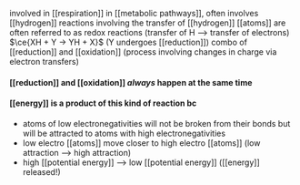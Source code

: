 involved in [[respiration]]
in [[metabolic pathways]], often involves [[hydrogen]]
	reactions involving the transfer of [[hydrogen]] [[atoms]] are often referred to as redox reactions (transfer of H --> transfer of electrons)
	$\ce{XH + Y -> YH + X}$ (Y undergoes [[reduction]])
combo of [[reduction]] and [[oxidation]] (process involving changes in charge via electron transfers)
#### [[reduction]] and [[oxidation]] *always* happen at the same time

#### [[energy]] is a product of this kind of reaction bc
- atoms of low electronegativities will not be broken from their bonds but will be attracted to atoms with high electronegativities
- low electro [[atoms]] move closer to high electro [[atoms]] (low attraction --> high attraction)
- high [[potential energy]] --> low [[potential energy]] ([[energy]] released!)